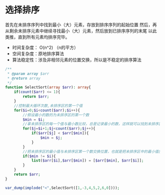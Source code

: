 # 选择排序



首先在未排序序列中找到最小（大）元素，存放到排序序列的起始位置
然后，再从剩余未排序元素中继续寻找最小（大）元素，然后放到已排序序列的末尾
以此类推，直到所有元素均排序完毕。

- 时间复杂度： O(n^2) （n的平方）
- 空间复杂度：原地排序算法
- 算法稳定性：涉及非相邻元素的位置交换，所以是不稳定的排序算法

```php
/**
 * @param array $arr
 * @return array
 */
function SelectSort(array $arr): array{
    if(count($arr) <= 1){
        return $arr;
    }
    //控制最大循环次数,未排序区的第一个值
    for($i=0;$i<count($arr);$i++){
        //假设最小的数的为未排序区的第一个数
        $min = $i;
        //拿未排序区的每一个值与最小数比较，总是记录最小的数，这样就可以找到未排序区的最小值
        for($j=$i+1;$j<count($arr);$j++){
            if($arr[$j] < $arr[$min]){
                $min = $j;
            }
        }
        //把未排序区的最小值与未排序区第一个数交换位置，也就是把未排序区中的最小值放到已排序区的后面
        if($min != $i){
            list($arr[$i],$arr[$min]) = [$arr[$min], $arr[$i]];
        }
    }
    return $arr;
}

var_dump(implode("<",SelectSort([1,-3,4,5,2,6,0])));
```

